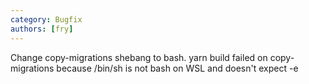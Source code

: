 ```yaml
---
category: Bugfix
authors: [fry]
---
```


Change copy-migrations shebang to bash. yarn build failed on copy-migrations because /bin/sh is not bash on WSL and doesn't expect -e